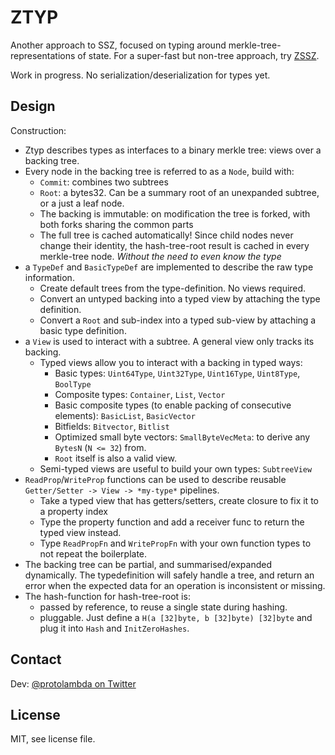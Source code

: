 # ZTYP

Another approach to SSZ, focused on typing around merkle-tree-representations of state.
For a super-fast but non-tree approach, try [ZSSZ](https://github.com/protolambda/zssz).

Work in progress. No serialization/deserialization for types yet.

## Design

Construction:
- Ztyp describes types as interfaces to a binary merkle tree: views over a backing tree.
- Every node in the backing tree is referred to as a `Node`, build with:
    - `Commit`: combines two subtrees
    - `Root`: a bytes32. Can be a summary root of an unexpanded subtree, or a just a leaf node.
    - The backing is immutable: on modification the tree is forked, with both forks sharing the common parts
    - The full tree is cached automatically! Since child nodes never change their identity,
       the hash-tree-root result is cached in every merkle-tree node. *Without the need to even know the type*
- a `TypeDef` and `BasicTypeDef` are implemented to describe the raw type information.
    - Create default trees from the type-definition. No views required.
    - Convert an untyped backing into a typed view by attaching the type definition.
    - Convert a `Root` and sub-index into a typed sub-view by attaching a basic type definition.
- a `View` is used to interact with a subtree. A general view only tracks its backing.
    - Typed views allow you to interact with a backing in typed ways:
        - Basic types: `Uint64Type`, `Uint32Type`, `Uint16Type`, `Uint8Type`, `BoolType`
        - Composite types: `Container`, `List`, `Vector`
        - Basic composite types (to enable packing of consecutive elements): `BasicList`, `BasicVector`
        - Bitfields: `Bitvector`, `Bitlist`
        - Optimized small byte vectors: `SmallByteVecMeta`: to derive any `BytesN` (`N <= 32`) from.
        - `Root` itself is also a valid view.
    - Semi-typed views are useful to build your own types: `SubtreeView`
- `ReadProp`/`WriteProp` functions can be used to describe reusable `Getter/Setter -> View -> *my-type*` pipelines.
    - Take a typed view that has getters/setters, create closure to fix it to a property index
    - Type the property function and add a receiver func to return the typed view instead.
    - Type `ReadPropFn` and `WritePropFn` with your own function types to not repeat the boilerplate.
- The backing tree can be partial, and summarised/expanded dynamically. The typedefinition will safely handle a tree,
   and return an error when the expected data for an operation is inconsistent or missing.
- The hash-function for hash-tree-root is:
    - passed by reference, to reuse a single state during hashing.
    - pluggable. Just define a `H(a [32]byte, b [32]byte) [32]byte` and plug it into `Hash` and `InitZeroHashes`.


## Contact

Dev: [@protolambda on Twitter](https://twitter.com/protolambda)


## License

MIT, see license file.

